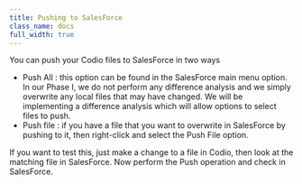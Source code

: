 ```yaml
---
title: Pushing to SalesForce
class_name: docs
full_width: true
---
```


You can push your Codio files to SalesForce in two ways

- Push All : this option can be found in the SalesForce main menu option. In our Phase I, we do not perform any difference analysis and we simply overwrite any local files that may have changed. We will be implementing a difference analysis which will allow options to select files to push.
- Push file : if you have a file that you want to overwrite in SalesForce by pushing to it, then right-click and select the Push File option.

If you want to test this, just make a change to a file in Codio, then look at the matching file in SalesForce. Now perform the Push operation and check in SalesForce.

